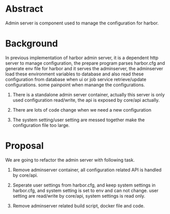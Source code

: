 # Abstract 
Admin server is component used to manage the configuration for harbor.
# Background

In previous implementation of harbor admin server, it is a dependent http server to manage configuration, the prepare program parses harbor.cfg and generate env file for harbor and it serves the adminserver, the adminserver load these environment variables to database and also read these configuration from database when ui or job service retrieve/update configurations. some painpoint when manange the configurations.

1. There is a standalone admin server container, actually this server is only used configuration read/write, the api is exposed by core/api actually.

2. There are lots of code change when we need a new configuration

3. The system setting/user setting are messed together make the configuration file too large.


# Proposal

We are going to refactor the admin server with following task.

1. Remove adminserver container, all configuration related API is handled by core/api.

2. Seperate user settings from harbor.cfg, and keep system settings in harbor.cfg, and system setting is set to env and can not change. user setting are read/write by core/api, system settings is read only.

3. Remove adminserver related build script, docker file and code.